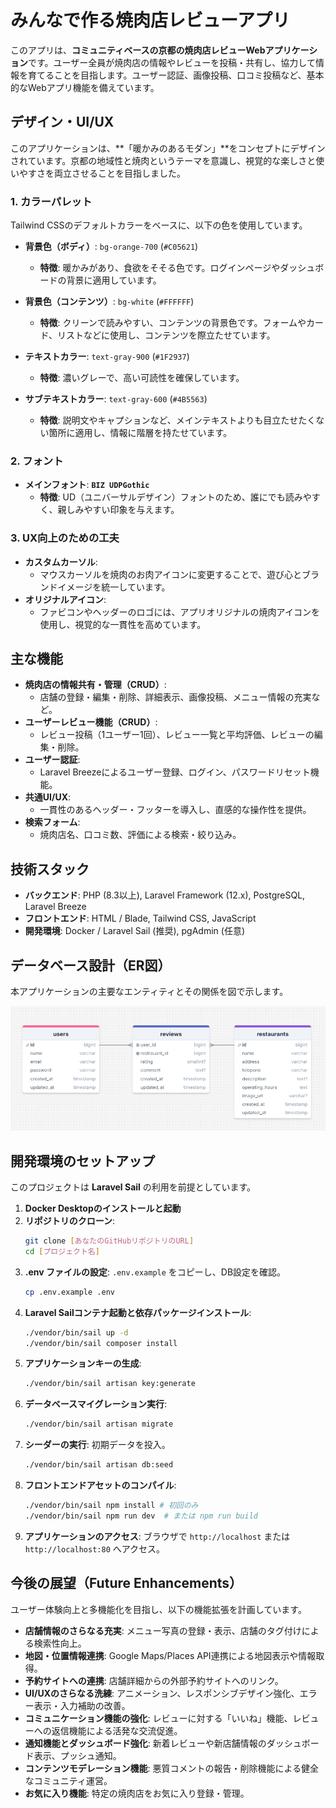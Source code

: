 # みんなで作る焼肉店レビューアプリ

このアプリは、**コミュニティベースの京都の焼肉店レビューWebアプリケーション**です。ユーザー全員が焼肉店の情報やレビューを投稿・共有し、協力して情報を育てることを目指します。ユーザー認証、画像投稿、口コミ投稿など、基本的なWebアプリ機能を備えています。

## デザイン・UI/UX

このアプリケーションは、**「暖かみのあるモダン」**をコンセプトにデザインされています。京都の地域性と焼肉というテーマを意識し、視覚的な楽しさと使いやすさを両立させることを目指しました。

### 1. カラーパレット
Tailwind CSSのデフォルトカラーをベースに、以下の色を使用しています。

* **背景色（ボディ）**: `bg-orange-700` (`#C05621`)
    * **特徴**: 暖かみがあり、食欲をそそる色です。ログインページやダッシュボードの背景に適用しています。

* **背景色（コンテンツ）**: `bg-white` (`#FFFFFF`)
    * **特徴**: クリーンで読みやすい、コンテンツの背景色です。フォームやカード、リストなどに使用し、コンテンツを際立たせています。

* **テキストカラー**: `text-gray-900` (`#1F2937`)
    * **特徴**: 濃いグレーで、高い可読性を確保しています。

* **サブテキストカラー**: `text-gray-600` (`#4B5563`)
    * **特徴**: 説明文やキャプションなど、メインテキストよりも目立たせたくない箇所に適用し、情報に階層を持たせています。

### 2. フォント
* **メインフォント**: **`BIZ UDPGothic`**
    * **特徴**: UD（ユニバーサルデザイン）フォントのため、誰にでも読みやすく、親しみやすい印象を与えます。

### 3. UX向上のための工夫
* **カスタムカーソル**:
    * マウスカーソルを焼肉のお肉アイコンに変更することで、遊び心とブランドイメージを統一しています。
* **オリジナルアイコン**:
    * ファビコンやヘッダーのロゴには、アプリオリジナルの焼肉アイコンを使用し、視覚的な一貫性を高めています。

## 主な機能
* **焼肉店の情報共有・管理（CRUD）**:
    * 店舗の登録・編集・削除、詳細表示、画像投稿、メニュー情報の充実など。
* **ユーザーレビュー機能（CRUD）**:
    * レビュー投稿（1ユーザー1回）、レビュー一覧と平均評価、レビューの編集・削除。
* **ユーザー認証**:
    * Laravel Breezeによるユーザー登録、ログイン、パスワードリセット機能。
* **共通UI/UX**:
    * 一貫性のあるヘッダー・フッターを導入し、直感的な操作性を提供。
* **検索フォーム**:
    * 焼肉店名、口コミ数、評価による検索・絞り込み。

## 技術スタック
* **バックエンド**: PHP (8.3以上), Laravel Framework (12.x), PostgreSQL, Laravel Breeze
* **フロントエンド**: HTML / Blade, Tailwind CSS, JavaScript
* **開発環境**: Docker / Laravel Sail (推奨), pgAdmin (任意)

## データベース設計（ER図）
本アプリケーションの主要なエンティティとその関係を図で示します。

![ER Diagram](docs/images/er-diagram.png)

## 開発環境のセットアップ
このプロジェクトは **Laravel Sail** の利用を前提としています。

1.  **Docker Desktopのインストールと起動**
2.  **リポジトリのクローン**:
    ```bash
    git clone [あなたのGitHubリポジトリのURL]
    cd [プロジェクト名]
    ```
3.  **.env ファイルの設定**: `.env.example` をコピーし、DB設定を確認。
    ```bash
    cp .env.example .env
    ```
4.  **Laravel Sailコンテナ起動と依存パッケージインストール**:
    ```bash
    ./vendor/bin/sail up -d
    ./vendor/bin/sail composer install
    ```
5.  **アプリケーションキーの生成**:
    ```bash
    ./vendor/bin/sail artisan key:generate
    ```
6.  **データベースマイグレーション実行**:
    ```bash
    ./vendor/bin/sail artisan migrate
    ```
7.  **シーダーの実行**: 初期データを投入。
    ```bash
    ./vendor/bin/sail artisan db:seed
    ```
8.  **フロントエンドアセットのコンパイル**:
    ```bash
    ./vendor/bin/sail npm install # 初回のみ
    ./vendor/bin/sail npm run dev  # または npm run build
    ```
9.  **アプリケーションのアクセス**:
    ブラウザで `http://localhost` または `http://localhost:80` へアクセス。

## 今後の展望（Future Enhancements）

ユーザー体験向上と多機能化を目指し、以下の機能拡張を計画しています。

* **店舗情報のさらなる充実**: メニュー写真の登録・表示、店舗のタグ付けによる検索性向上。
* **地図・位置情報連携**: Google Maps/Places API連携による地図表示や情報取得。
* **予約サイトへの連携**: 店舗詳細からの外部予約サイトへのリンク。
* **UI/UXのさらなる洗練**: アニメーション、レスポンシブデザイン強化、エラー表示・入力補助の改善。
* **コミュニケーション機能の強化**: レビューに対する「いいね」機能、レビューへの返信機能による活発な交流促進。
* **通知機能とダッシュボード強化**: 新着レビューや新店舗情報のダッシュボード表示、プッシュ通知。
* **コンテンツモデレーション機能**: 悪質コメントの報告・削除機能による健全なコミュニティ運営。
* **お気に入り機能**: 特定の焼肉店をお気に入り登録・管理。